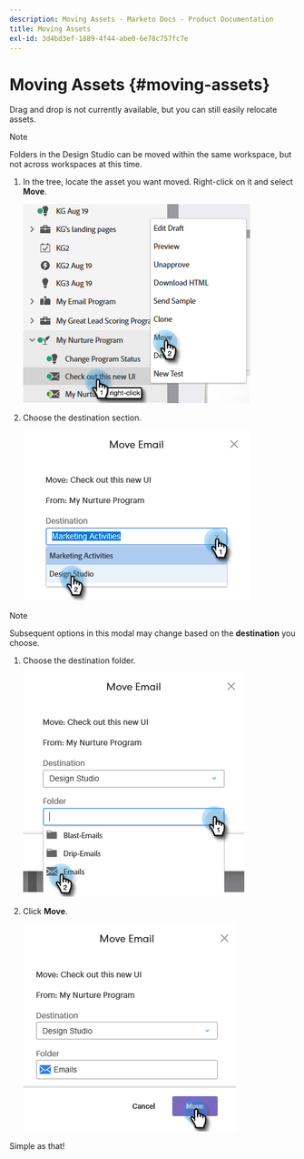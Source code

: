 ```yaml
---
description: Moving Assets - Marketo Docs - Product Documentation
title: Moving Assets
exl-id: 3d4bd3ef-1889-4f44-abe0-6e78c757fc7e
---
```

# Moving Assets {#moving-assets}

Drag and drop is not currently available, but you can still easily relocate assets.

>[!NOTE]
>
>Folders in the Design Studio can be moved within the same workspace, but not across workspaces at this time.

1. In the tree, locate the asset you want moved. Right-click on it and select **Move**.

   ![](assets/moving-assets-1.png)

1. Choose the destination section.

   ![](assets/moving-assets-2.png)

>[!NOTE]
>
>Subsequent options in this modal may change based on the **destination** you choose.

1. Choose the destination folder.

   ![](assets/moving-assets-3.png)

1. Click **Move**.

   ![](assets/moving-assets-4.png)

Simple as that!
